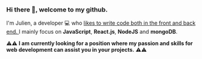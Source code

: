 ### Hi there 👋, welcome to my github.

I'm Julien, a developer :computer: who <span style="text-decoration: underline">likes to write code both in the front and back end. </span>
I mainly focus on **JavaScript**, **React.js**, **NodeJS** and **mongoDB**. 

:warning::warning: **I am currently looking for a position where my passion and skills for web development can assist you in your projects.** :warning::warning:
